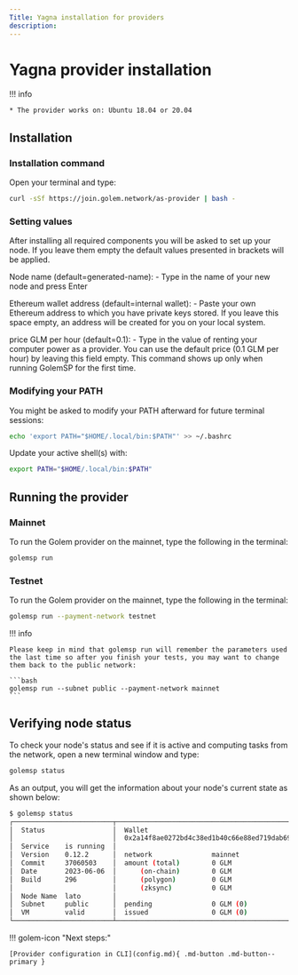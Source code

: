 ```yaml
---
Title: Yagna installation for providers
description: 
---
```


# Yagna provider installation

!!! info

    * The provider works on: Ubuntu 18.04 or 20.04

## Installation

### Installation command

Open your terminal and type:

```bash
curl -sSf https://join.golem.network/as-provider | bash -
```

### Setting values

After installing all required components you will be asked to set up your node. If you leave them empty the default values presented in brackets will be applied.

Node name (default=generated-name): - Type in the name of your new node and press Enter

Ethereum wallet address (default=internal wallet): - Paste your own Ethereum address to which you have private keys stored. If you leave this space empty, an address will be created for you on your local system.

price GLM per hour (default=0.1): - Type in the value of renting your computer power as a provider. You can use the default price (0.1 GLM per hour) by leaving this field empty. This command shows up only when running GolemSP for the first time.

### Modifying your PATH

You might be asked to modify your PATH afterward for future terminal sessions:

```bash
echo 'export PATH="$HOME/.local/bin:$PATH"' >> ~/.bashrc
```

Update your active shell(s) with: 
```bash
export PATH="$HOME/.local/bin:$PATH"
```

## Running the provider

### Mainnet

To run the Golem provider on the mainnet, type the following in the terminal:

```bash
golemsp run
```

### Testnet

To run the Golem provider on the mainnet, type the following in the terminal:

```bash
golemsp run --payment-network testnet
```

!!! info

    Please keep in mind that golemsp run will remember the parameters used the last time so after you finish your tests, you may want to change them back to the public network:

    ```bash
    golemsp run --subnet public --payment-network mainnet
    ```

## Verifying node status

To check your node's status and see if it is active and computing tasks from the network, open a new terminal window and type:

```bash
golemsp status
```

As an output, you will get the information about your node's current state as shown below:

```bash
$ golemsp status
┌─────────────────────────┬──────────────────────────────────────────────┬─────────────────────────────┐
│  Status                 │  Wallet                                      │  Tasks                      │
│                         │  0x2a14f8ae0272bd4c38ed1b40c66e88ed719dab69  │                             │
│  Service    is running  │                                              │  last 1h processed     0    │
│  Version    0.12.2      │  network               mainnet               │  last 1h in progress   0    │
│  Commit     37060503    │  amount (total)        0 GLM                 │  total processed       509  │
│  Date       2023-06-06  │      (on-chain)        0 GLM                 │  (including failures)       │
│  Build      296         │      (polygon)         0 GLM                 │                             │
│                         │      (zksync)          0 GLM                 │                             │
│  Node Name  lato        │                                              │                             │
│  Subnet     public      │  pending               0 GLM (0)             │                             │
│  VM         valid       │  issued                0 GLM (0)             │                             │
└─────────────────────────┴──────────────────────────────────────────────┴─────────────────────────────┘
```

!!! golem-icon "Next steps:"

    [Provider configuration in CLI](config.md){ .md-button .md-button--primary }
